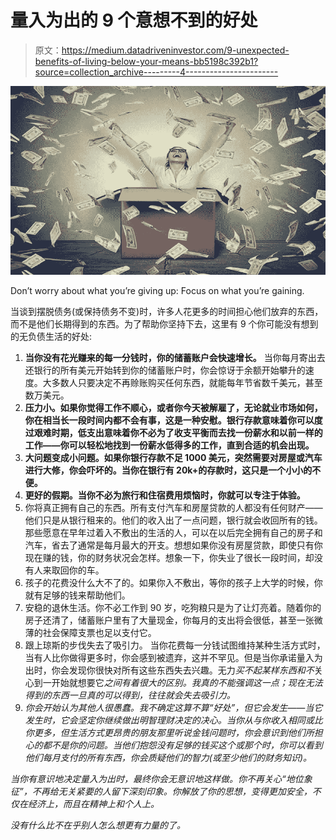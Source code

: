 # 量入为出的 9 个意想不到的好处

> 原文：<https://medium.datadriveninvestor.com/9-unexpected-benefits-of-living-below-your-means-bb5198c392b1?source=collection_archive---------4----------------------->

![](img/3b3d6bf1061c1ddd3f885542f91b6c06.png)

Don’t worry about what you’re giving up: Focus on what you’re gaining.

当谈到摆脱债务(或保持债务不变)时，许多人花更多的时间担心他们放弃的东西，而不是他们长期得到的东西。为了帮助你坚持下去，这里有 9 个你可能没有想到的无负债生活的好处:

1.  **当你没有花光赚来的每一分钱时，你的储蓄账户会快速增长。** 当你每月寄出去还银行的所有美元开始转到你的储蓄账户时，你会惊讶于余额开始攀升的速度。大多数人只要决定不再赊账购买任何东西，就能每年节省数千美元，甚至数万美元。
2.  **压力小。如果你觉得工作不顺心，或者你今天被解雇了，无论就业市场如何，你在相当长一段时间内都不会有事，这是一种安慰。银行存款意味着你可以度过艰难时期，低支出意味着你不必为了收支平衡而去找一份薪水和以前一样的工作——你可以轻松地找到一份薪水低得多的工作，直到合适的机会出现。**
3.  **大问题变成小问题。如果你银行存款不足 1000 美元，突然需要对房屋或汽车进行大修，你会吓坏的。当你在银行有 20k+的存款时，这只是一个小小的不便。**
4.  **更好的假期。当你不必为旅行和住宿费用烦恼时，你就可以专注于体验。**
5.  你将真正拥有自己的东西。所有支付汽车和房屋贷款的人都没有任何财产——他们只是从银行租来的。他们的收入出了一点问题，银行就会收回所有的钱。那些愿意在早年过着入不敷出的生活的人，可以在以后完全拥有自己的房子和汽车，省去了通常是每月最大的开支。想想如果你没有房屋贷款，即使只有你现在赚的钱，你的财务状况会怎样。想象一下，你失业了很长一段时间，却没有人来取回你的车。
6.  孩子的花费没什么大不了的。如果你入不敷出，等你的孩子上大学的时候，你就有足够的钱来帮助他们。
7.  安稳的退休生活。你不必工作到 90 岁，吃狗粮只是为了让灯亮着。随着你的房子还清了，储蓄账户里有了大量现金，你每月的支出将会很低，甚至一张微薄的社会保障支票也足以支付它。
8.  跟上琼斯的步伐失去了吸引力。
    当你花费每一分钱试图维持某种生活方式时，当有人比你做得更多时，你会感到被遗弃，这并不罕见。但是当你承诺量入为出时，你会发现你很快对所有这些东西失去兴趣。无力*买不起某样东西和不*关心到一开始就想要它*之间有着很大的区别。我真的不能强调这一点；现在无法得到的东西一旦真的可以得到，往往就会失去吸引力。*
9.  *你会开始认为其他人很愚蠢。我不确定这算不算“好处”，但它会发生——当它发生时，它会坚定你继续做出明智理财决定的决心。当你从与你收入相同或比你更多，但生活方式更昂贵的朋友那里听说金钱问题时，你会意识到他们所担心的都不是你的问题。当他们抱怨没有足够的钱买这个或那个时，你可以看到他们每月支付的所有东西，你会质疑他们的智力(或至少他们的财务知识)。*

*当你有意识地决定量入为出时，最终你会无意识地这样做。你不再关心“地位象征”，不再给无关紧要的人留下深刻印象。你解放了你的思想，变得更加安全，不仅在经济上，而且在精神上和个人上。*

*没有什么比不在乎别人怎么想更有力量的了。*